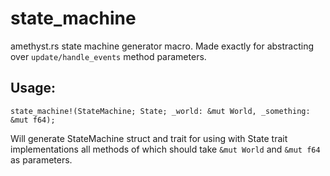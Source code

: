 # state_machine

amethyst.rs state machine generator macro.
Made exactly for abstracting over `update/handle_events` method parameters.

## Usage:
`state_machine!(StateMachine; State; _world: &mut World, _something: &mut f64);`

Will generate StateMachine struct and trait for using with State trait implementations all methods of which should take `&mut World` and `&mut f64` as parameters.
